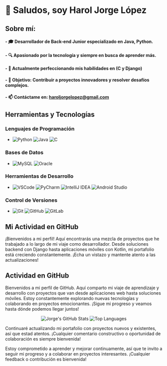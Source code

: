 # 👋 Saludos, soy Harol Jorge López

## Sobre mí:

#### - 🎓 Desarrollador de Back-end Junior especializado en Java, Python.
#### - 🔍 Apasionado por la tecnología y siempre en busca de aprender más.
#### - 🌱 Actualmente perfeccionando mis habilidades en (C y Django)
#### - 🌟 Objetivo: Contribuir a proyectos innovadores y resolver desafíos complejos.
#### - 📫 Contáctame en: haroljorgelopez@gmail.com

## Herramientas y Tecnologías

### Lenguajes de Programación
- ![Python](https://img.shields.io/badge/-Python-3776AB?style=flat-square&logo=Python&logoColor=white) ![Java](https://img.shields.io/badge/-Java-007396?style=flat-square&logo=Java&logoColor=white) ![C](https://img.shields.io/badge/-C-A8B9CC?style=flat-square&logo=C&logoColor=white)

### Bases de Datos
- ![MySQL](https://img.shields.io/badge/-MySQL-4479A1?style=flat-square&logo=MySQL&logoColor=white)
![Oracle](https://img.shields.io/badge/-Oracle-F80000?style=flat-square&logo=Oracle&logoColor=white)

### Herramientas de Desarrollo
- ![VSCode](https://img.shields.io/badge/-Visual%20Studio%20Code-007ACC?style=flat-square&logo=Visual-Studio-Code&logoColor=white)
![PyCharm](https://img.shields.io/badge/-PyCharm-21D789?style=flat-square&logo=PyCharm&logoColor=white)
![IntelliJ IDEA](https://img.shields.io/badge/-IntelliJ%20IDEA-000000?style=flat-square&logo=IntelliJ-IDEA&logoColor=white)
![Android Studio](https://img.shields.io/badge/-Android%20Studio-3DDC84?style=flat-square&logo=Android-Studio&logoColor=white)

### Control de Versiones
- ![Git](https://img.shields.io/badge/-Git-F05032?style=flat-square&logo=Git&logoColor=white)
![GitHub](https://img.shields.io/badge/-GitHub-181717?style=flat-square&logo=GitHub&logoColor=white)
![GitLab](https://img.shields.io/badge/-GitLab-FCA121?style=flat-square&logo=GitLab&logoColor=white)


<!---
Hjorge-l/Hjorge-l is a ✨ special ✨ repository because its `README.md` (this file) appears on your GitHub profile.
You can click the Preview link to take a look at your changes.
--->
## Mi Actividad en GitHub

¡Bienvenidos a mi perfil! Aquí encontrarás una mezcla de proyectos que he trabajado a lo largo de mi viaje como desarrollador. Desde soluciones backend con Django hasta aplicaciones móviles con Kotlin, mi portafolio está creciendo constantemente. ¡Echa un vistazo y mantente atento a las actualizaciones!

## Actividad en GitHub

Bienvenidos a mi perfil de GitHub. Aquí comparto mi viaje de aprendizaje y desarrollo con proyectos que van desde aplicaciones web hasta soluciones móviles. Estoy constantemente explorando nuevas tecnologías y colaborando en proyectos emocionantes. ¡Sigue mi progreso y veamos hasta dónde podemos llegar juntos!

<p align="center">
  <img src="https://github-readme-stats.vercel.app/api?username=hjorge-l&show_icons=true&theme=default&hide=issues&count_private=true&include_all_commits=true&line_height=24&hide_border=true&bg_color=ffffff&title_color=0078D4&text_color=333333&icon_color=0078D4" alt="Jorge's GitHub Stats" />
  <img src="https://github-readme-stats.vercel.app/api/top-langs/?username=hjorge-l&layout=compact&theme=default&hide_border=true&bg_color=ffffff&title_color=0078D4&text_color=333333" alt="Top Languages" />
</p>

Continuaré actualizando mi portafolio con proyectos nuevos y existentes, así que estad atentos. ¡Cualquier comentario constructivo o oportunidad de colaboración es siempre bienvenida!


Estoy comprometido a aprender y mejorar continuamente, así que te invito a seguir mi progreso y a colaborar en proyectos interesantes. ¡Cualquier feedback o contribución es bienvenida!

